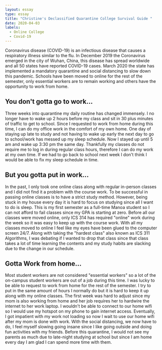 ```yaml
---
layout: essay
type: essay
title: "Christine's Declassified Quarantine College Survival Guide "
date: 2020-04-03
labels:
  - Online College
  - Covid-19
---
```

Coronavirus disease (COVID-19) is an infectious disease that causes a respiratory illness similar to the flu. In December 2019 the Coronavirus emerged in the city of Wuhan, China, this disease has spread worldwide and all 50 states have reported COVID-19 cases. March 2020 the state has implemented a mandatory quarantine and social distancing to slow down this pandemic. Schools have been moved to online for the rest of the semester, only essential workers are to remain working and others have the opportunity to work from home. 

## You don't gotta go to work... 
Three weeks into quarantine my daily routine has changed immensely. I no longer have to wake up 2 hours before my class and sit in 30 plus minutes of traffic to get to school. Since I requested to work from home during this time, I can do my office work in the comfort of my own home. One day of staying up late to study and not having to wake up early the next day to go to school/work has messed up my sleep schedule. Now I stayed up until 5 am and wake up 3:30 pm the same day. Thankfully my classes do not require me to log in during regular class hours, therefore I can do my work at my own time. If we had to go back to school next week I don't think I would be able to fix my sleep schedule in time. 

## But you gotta put in work...
In the past, I only took one online class along with regular in-person classes and I did not find it a problem with the course work. To be successful in passing online classes is to have a strict study method. However, being stuck in my house every day it is hard to focus on studying since all I want to do is sleep. This is my first semester as a full-time Manoa student so I can not afford to fail classes since my GPA is starting at zero. Before all our classes were moved online, only ICS 314 has required "online" work during the week so it was easy to keep up with the course work. With all my classes moved to online I feel like my eyes have been glued to the computer screen 24/7. Along with taking the "hardest class" also known as ICS 311 Algorithms, I was debating if I wanted to drop that class since that class takes a lot of time learning the contents and my study habits are slacking due to the change in our schedule.  

## Gotta Work from home...
Most student workers are not considered "essential workers" so a lot of the on-campus student workers are out of a job during this time. I was lucky to be able to request to work from home for the rest of the semester. I try to put in the same amount of hours I normally do but it is hard to keep it up along with my online classes. The first week was hard to adjust since my mom is also working from home and her job requires her to hardwire the internet to her work laptop. I wouldn't be able to connect to our home wifi so I would use my hotspot on my phone to gain internet access. Eventually, I got impatient with my work not loading so now I wait to use our home wifi after my mom is done with work. With the social distancing, we now have to do, I feel myself slowing going insane since I like going outside and doing fun activities with my friends. Before this quarantine, I would not see my parents as much due to late-night studying at school but since I am home every day I am glad I can spend more time with them. 


